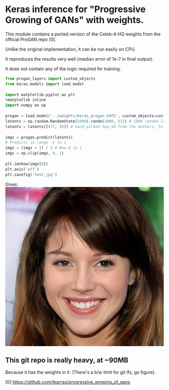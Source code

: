 
# Keras inference for "Progressive Growing of GANs" with weights.

This module contains a ported version of the Celeb-A HQ weights from the official ProGAN repo [0].

Unlike the original implementation, it can be run easily on CPU.

It reproduces the results very well (median error of 1e-7 in final output).

It does not contain any of the logic required for training.

```python
from progan_layers import custom_objects
from keras.models import load_model

import matplotlib.pyplot as plt
%matplotlib inline
import numpy as np

progan = load_model('../weights/keras_progan.hdf5', custom_objects=custom_objects)
latents = np.random.RandomState(1000).randn(1000, 512) # 1000 random latents
latents = latents[[477, 56]] # hand-picked top-10 from the authors, to verify replication.

imgs = progan.predict(latents)
# Predicts in range -1 to 1
imgs = (imgs + 1) / 2 # Now 0 to 1
imgs = np.clip(imgs, 0, 1)

plt.imshow(imgs[0])
plt.axis('off')
plt.savefig('test.jpg')
```
Gives:
![An example of ProGAN output.](/notebooks/test.jpg)

## This git repo is really heavy, at ~90MB
Because it has the weights in it. (There's a b/w limit for git lfs, go figure).

[0] https://github.com/tkarras/progressive_growing_of_gans
